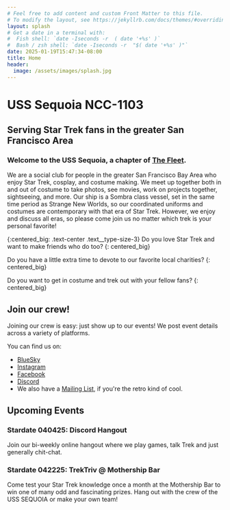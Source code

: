 ```yaml
---
# Feel free to add content and custom Front Matter to this file.
# To modify the layout, see https://jekyllrb.com/docs/themes/#overriding-theme-defaults
layout: splash
# Get a date in a terminal with:
#  Fish shell: `date -Iseconds -r  ( date '+%s' )` 
#  Bash / zsh shell: `date -Iseconds -r  "$( date '+%s' )"` 
date: 2025-01-19T15:47:34-08:00
title: Home
header:
  image: /assets/images/splash.jpg
---
```

# USS Sequoia NCC-1103
## Serving Star Trek fans in the greater San Francisco Area

### Welcome to the USS Sequoia, a chapter of [The Fleet](https://startrekthefleet.weebly.com/). 
We are a social club for people in the greater San Francisco Bay Area who enjoy Star Trek, cosplay, and costume making. We meet up together both in and out of costume to take photos, see movies, work on projects together, sightseeing, and more. Our ship is a Sombra class vessel, set in the same time period as Strange New Worlds, so our coordinated uniforms and costumes are contemporary with that era of Star Trek. However, we enjoy and discuss all eras, so please come join us no matter which trek is your personal favorite!

{:centered_big: .text-center .text__type-size-3}
Do you love Star Trek and want to make friends who do too?
{: centered_big}

Do you have a little extra time to devote to our favorite local charities?
{: centered_big}

Do you want to get in costume and trek out with your fellow fans?
{: centered_big}

## Join our crew!

Joining our crew is easy: just show up to our events! We post event details across a variety of platforms. 

You can find us on:

* [BlueSky](https://bsky.app/profile/usssequoia.bsky.social)
* [Instagram](https://www.instagram.com/usssequoia) 
* [Facebook](https://www.facebook.com/groups/1354360541894947/)
* [Discord](https://discord.gg/butyvBX9xF)
* We also have a [Mailing List](https://groups.google.com/u/0/g/usssequoiacomms), if you're the retro kind of cool. 

## Upcoming Events
### Stardate 040425: Discord Hangout
Join our bi-weekly online hangout where we play games, talk Trek and just generally chit-chat.

### Stardate 042225: TrekTriv @ Mothership Bar
Come test your Star Trek knowledge once a month at the Mothership Bar to win one of many odd and fascinating prizes. Hang out with the crew of the USS SEQUOIA or make your own team!
